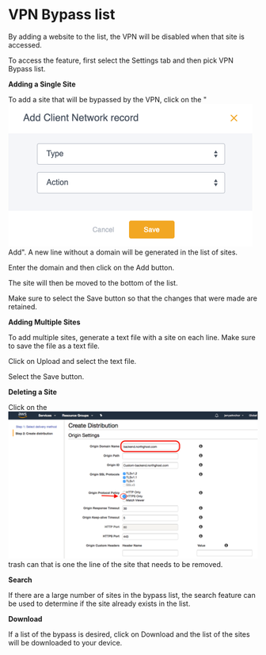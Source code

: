 # VPN Bypass list

By adding a website to the list, the VPN will be disabled when that site is accessed.

To access the feature, first select the Settings tab and then pick VPN Bypass list.

**Adding a Single Site**

To add a site that will be bypassed by the VPN, click on the " ![](../../.gitbook/assets/image%20%286%29.png) Add". A new line without a domain will be generated in the list of sites. 

Enter the domain and then click on the Add button.

The site will then be moved to the bottom of the list.

Make sure to select the Save button so that the changes that were made are retained.

**Adding Multiple Sites**

To add multiple sites, generate a text file with a site on each line.  Make sure to save the file as a text file.

Click on Upload and select the text file.

Select the Save button.

**Deleting a Site**

Click on the ![](../../.gitbook/assets/image%20%285%29.png) trash can that is one the line of the site that needs to be removed.

**Search**

If there are a large number of sites in the bypass list, the search feature can be used to determine if the site already exists in the list.

**Download** 

If a list of the bypass is desired, click on Download and the list of the sites will be downloaded to your device.

